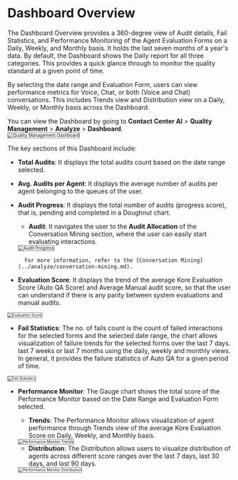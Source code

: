 # Dashboard Overview

The Dashboard Overview provides a 360-degree view of Audit details, Fail Statistics, and Performance Monitoring of the Agent Evaluation Forms on a Daily, Weekly, and Monthly basis. It holds the last seven months of a year's data. By default, the Dashboard shows the Daily report for all three categories. This provides a quick glance through to monitor the quality standard at a given point of time.

By selecting the date range and Evaluation Form, users can view performance metrics for Voice, Chat, or both (Voice and Chat) conversations. This includes Trends view and Distribution view on a Daily, Weekly, or Monthly basis across the Dashboard.

You can view the Dashboard by going to **Contact Center AI** > **Quality Management** > **Analyze** > **Dashboard**.  
<img src="../images/qm-dashboard.png" alt="Quality Management Dashboard" title="Quality Management Dashboard" style="border: 1px solid gray; zoom:70%;">

The key sections of this Dashboard include:

* **Total Audits**: It displays the total audits count based on the date range selected.
* **Avg. Audits per Agent**: It displays the average number of audits per agent belonging to the queues of the user.
* **Audit Progress**: It displays the total number of audits (progress score), that is, pending and completed in a Doughnut chart.
    * **Audit**: It navigates the user to the **Audit Allocation** of the Conversation Mining section, where the user can easily start evaluating interactions.  
    <img src="../images/audit-progress.png" alt="Audit Progress" title="Audit Progress" style="border: 1px solid gray; zoom:70%;">

        For more information, refer to the [Conversation Mining](../analyze/conversation-mining.md).

* **Evaluation Score**: It displays the trend of the average Kore Evaluation Score (Auto QA Score) and Average Manual audit score, so that the user can understand if there is any parity between system evaluations and manual audits.  
<img src="../images/evaluation-score.png" alt="Evaluation Score" title="Evaluation Score" style="border: 1px solid gray; zoom:60%;">

* **Fail Statistics**: The no. of fails count is the count of failed interactions for the selected forms and the selected date range, the chart allows visualization of failure trends for the selected forms over the last 7 days. last 7 weeks or last 7 months using the daily, weekly and monthly views. In general, it provides the failure statistics of Auto QA for a given period of time.  
<img src="../images/fail-statistics.png" alt="Fail Statistics" title="Fail Statistics" style="border: 1px solid gray; zoom:60%;">

* **Performance Monitor**: The Gauge chart shows the total score of the Performance Monitor based on the Date Range and Evaluation Form selected. 
    * **Trends**: The Performance Monitor allows visualization of agent performance through Trends view of the average Kore Evaluation Score on Daily, Weekly, and Monthly basis.  
    <img src="../images/performance-monitor-trends.png" alt="Performance Monitor Trends" title="Performance Monitor Trends" style="border: 1px solid gray; zoom:60%;">

    * **Distribution**: The Distribution allows users to visualize distribution of agents across different score ranges over the last 7 days, last 30 days, and last 90 days.  
    <img src="../images/performance-monitor-distribution.png" alt="Performance Monitor Distribution" title="Performance Monitor Distribution" style="border: 1px solid gray; zoom:60%;">